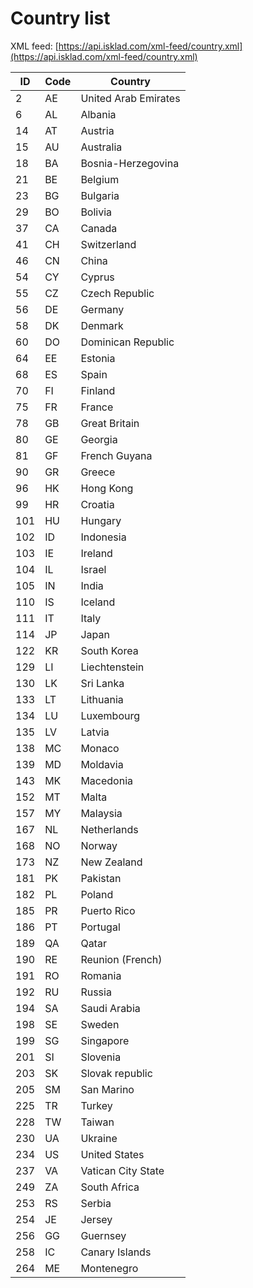 # Country list

XML feed: [https://api.isklad.com/xml-feed/country.xml](https://api.isklad.com/xml-feed/country.xml)

| ID  | Code | Country              |
|-----|------|----------------------|
| 2   | AE   | United Arab Emirates |
| 6   | AL   | Albania              |
| 14  | AT   | Austria              |
| 15  | AU   | Australia            |
| 18  | BA   | Bosnia-Herzegovina   |
| 21  | BE   | Belgium              |
| 23  | BG   | Bulgaria             |
| 29  | BO   | Bolivia              |
| 37  | CA   | Canada               |
| 41  | CH   | Switzerland          |
| 46  | CN   | China                |
| 54  | CY   | Cyprus               |
| 55  | CZ   | Czech Republic       |
| 56  | DE   | Germany              |
| 58  | DK   | Denmark              |
| 60  | DO   | Dominican Republic   |
| 64  | EE   | Estonia              |
| 68  | ES   | Spain                |
| 70  | FI   | Finland              |
| 75  | FR   | France               |
| 78  | GB   | Great Britain        |
| 80  | GE   | Georgia              |
| 81  | GF   | French Guyana        |
| 90  | GR   | Greece               |
| 96  | HK   | Hong Kong            |
| 99  | HR   | Croatia              |
| 101 | HU   | Hungary              |
| 102 | ID   | Indonesia            |
| 103 | IE   | Ireland              |
| 104 | IL   | Israel               |
| 105 | IN   | India                |
| 110 | IS   | Iceland              |
| 111 | IT   | Italy                |
| 114 | JP   | Japan                |
| 122 | KR   | South Korea          |
| 129 | LI   | Liechtenstein        |
| 130 | LK   | Sri Lanka            |
| 133 | LT   | Lithuania            |
| 134 | LU   | Luxembourg           |
| 135 | LV   | Latvia               |
| 138 | MC   | Monaco               |
| 139 | MD   | Moldavia             |
| 143 | MK   | Macedonia            |
| 152 | MT   | Malta                |
| 157 | MY   | Malaysia             |
| 167 | NL   | Netherlands          |
| 168 | NO   | Norway               |
| 173 | NZ   | New Zealand          |
| 181 | PK   | Pakistan             |
| 182 | PL   | Poland               |
| 185 | PR   | Puerto Rico          |
| 186 | PT   | Portugal             |
| 189 | QA   | Qatar                |
| 190 | RE   | Reunion (French)     |
| 191 | RO   | Romania              |
| 192 | RU   | Russia               |
| 194 | SA   | Saudi Arabia         |
| 198 | SE   | Sweden               |
| 199 | SG   | Singapore            |
| 201 | SI   | Slovenia             |
| 203 | SK   | Slovak republic      |
| 205 | SM   | San Marino           |
| 225 | TR   | Turkey               |
| 228 | TW   | Taiwan               |
| 230 | UA   | Ukraine              |
| 234 | US   | United States        |
| 237 | VA   | Vatican City State   |
| 249 | ZA   | South Africa         |
| 253 | RS   | Serbia               |
| 254 | JE   | Jersey               |
| 256 | GG   | Guernsey             |
| 258 | IC   | Canary Islands       |
| 264 | ME   | Montenegro           |